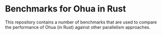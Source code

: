 # Benchmarks for Ohua in Rust

This repository contains a number of benchmarks that are used to compare the performance of Ohua (in Rust) against other parallelism approaches.
